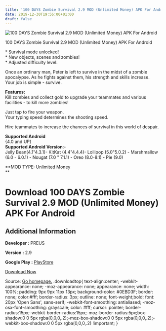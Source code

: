 ```yaml
---
title: '100 DAYS Zombie Survival 2.9 MOD (Unlimited Money) APK For Android'
date: 2019-12-30T19:56:00+01:00
draft: false
---
```


![100 DAYS Zombie Survival 2.9 MOD (Unlimited Money) APK For Android](https://i1.wp.com/apkhome.net/wp-content/uploads/2019/12/100-DAYS-Zombie-Survival-2.9-MOD-Unlimited-Money.png "100 DAYS Zombie Survival 2.9 MOD (Unlimited Money) APK For Android")

  

100 DAYS Zombie Survival 2.9 MOD (Unlimited Money) APK For Android

\* Survival mode unlocked!  
\* New objects, scenes and zombies!  
\* Adjusted difficulty level.

Once an ordinary man, Peter is left to survive in the midst of a zombie apocalypse. As he fights against them, his strength and skills increase.  
Your job is simple - survive.

**Features:**  
Kill zombies and collect gold to upgrade your teammates and various facilities - to kill more zombies!

Just tap to fire your weapon.  
Your typing speed determines the shooting speed.

Hire teammates to increase the chances of survival in this world of despair.

**Supported Android**  
{4.0 and UP}  
**Supported Android Version**:-  
Jelly Bean(4.1"4.3.1)- KitKat (4.4"4.4.4)- Lollipop (5.0"5.0.2) - Marshmallow (6.0 - 6.0.1) - Nougat (7.0 " 7.1.1) - Oreo (8.0-8.1) - Pie (9.0)

**MOD TYPE: Unlimited Money  
**

Download 100 DAYS Zombie Survival 2.9 MOD (Unlimited Money) APK For Android
===========================================================================

Additional Information
----------------------

**Developer :** PREUS

**Version :** 2.9

**Google Play :** [PlayStore](https://play.google.com/store/apps/details?id=com.preus.PreusZombi)

  

[Download Now](https://store4app.co/post/100-days-zombie-survival-2-9-mod-unlimited-money-apk-for-android_1577731672)

  
Source: [Go homepage.](https://store4app.co/post/100-days-zombie-survival-2-9-mod-unlimited-money-apk-for-android_1577731672) .downloadtop{ text-align:center; -webkit-appearance: none; -moz-appearance: none; appearance: none; width: 100%; padding: 9px 9px 11px 13px; background-color: #0EBD3F; border: none; color:#fff; border-radius: 3px; outline: none; font-weight;bold; font: 20px 'Open Sans', sans-serif; -webkit-font-smoothing: antialiased; -moz-osx-font-smoothing: grayscale; color: #fff; cursor: pointer; border-radius:15px;-webkit-border-radius:15px;-moz-border-radius:5px;box-shadow:0 0 5px rgba(0,0,0,.2);-moz-box-shadow:0 0 5px rgba(0,0,0,.2);-webkit-box-shadow:0 0 5px rgba(0,0,0,.2) !important; }